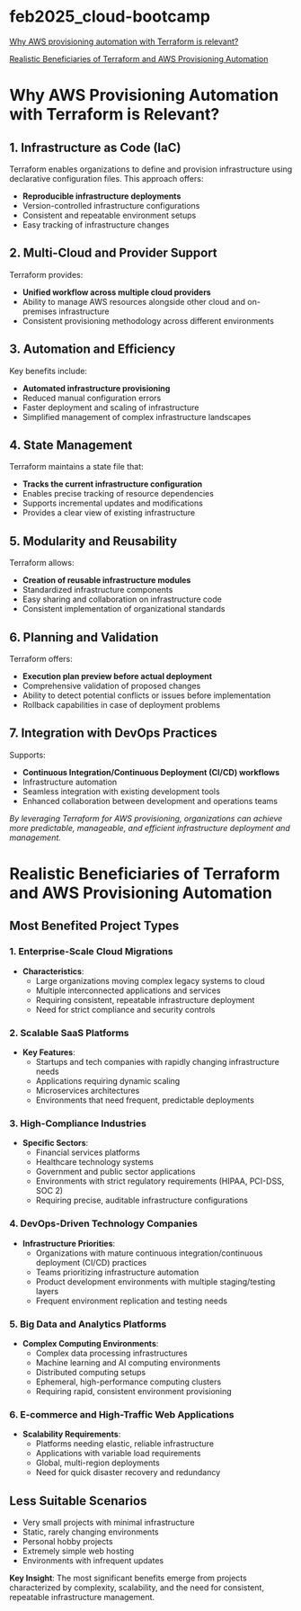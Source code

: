 # feb2025_cloud-bootcamp

[Why AWS provisioning automation with Terraform is relevant?](#why-aws-provisioning-automation-with-terraform-is-relevant)

[Realistic Beneficiaries of Terraform and AWS Provisioning Automation](#realistic-beneficiaries-of-terraform-and-aws-provisioning-automation)

# Why AWS Provisioning Automation with Terraform is Relevant?

## 1. Infrastructure as Code (IaC)
Terraform enables organizations to define and provision infrastructure using declarative configuration files. This approach offers:
- **Reproducible infrastructure deployments**
- Version-controlled infrastructure configurations
- Consistent and repeatable environment setups
- Easy tracking of infrastructure changes

## 2. Multi-Cloud and Provider Support
Terraform provides:
- **Unified workflow across multiple cloud providers**
- Ability to manage AWS resources alongside other cloud and on-premises infrastructure
- Consistent provisioning methodology across different environments

## 3. Automation and Efficiency
Key benefits include:
- **Automated infrastructure provisioning**
- Reduced manual configuration errors
- Faster deployment and scaling of infrastructure
- Simplified management of complex infrastructure landscapes

## 4. State Management
Terraform maintains a state file that:
- **Tracks the current infrastructure configuration**
- Enables precise tracking of resource dependencies
- Supports incremental updates and modifications
- Provides a clear view of existing infrastructure

## 5. Modularity and Reusability
Terraform allows:
- **Creation of reusable infrastructure modules**
- Standardized infrastructure components
- Easy sharing and collaboration on infrastructure code
- Consistent implementation of organizational standards

## 6. Planning and Validation
Terraform offers:
- **Execution plan preview before actual deployment**
- Comprehensive validation of proposed changes
- Ability to detect potential conflicts or issues before implementation
- Rollback capabilities in case of deployment problems

## 7. Integration with DevOps Practices
Supports:
- **Continuous Integration/Continuous Deployment (CI/CD) workflows**
- Infrastructure automation
- Seamless integration with existing development tools
- Enhanced collaboration between development and operations teams

*By leveraging Terraform for AWS provisioning, organizations can achieve more predictable, manageable, and efficient infrastructure deployment and management.*

# Realistic Beneficiaries of Terraform and AWS Provisioning Automation

## Most Benefited Project Types

### 1. Enterprise-Scale Cloud Migrations
- **Characteristics**:
    - Large organizations moving complex legacy systems to cloud
    - Multiple interconnected applications and services
    - Requiring consistent, repeatable infrastructure deployment
    - Need for strict compliance and security controls

### 2. Scalable SaaS Platforms
- **Key Features**:
    - Startups and tech companies with rapidly changing infrastructure needs
    - Applications requiring dynamic scaling
    - Microservices architectures
    - Environments that need frequent, predictable deployments

### 3. High-Compliance Industries
- **Specific Sectors**:
    - Financial services platforms
    - Healthcare technology systems
    - Government and public sector applications
    - Environments with strict regulatory requirements (HIPAA, PCI-DSS, SOC 2)
    - Requiring precise, auditable infrastructure configurations

### 4. DevOps-Driven Technology Companies
- **Infrastructure Priorities**:
    - Organizations with mature continuous integration/continuous deployment (CI/CD) practices
    - Teams prioritizing infrastructure automation
    - Product development environments with multiple staging/testing layers
    - Frequent environment replication and testing needs

### 5. Big Data and Analytics Platforms
- **Complex Computing Environments**:
    - Complex data processing infrastructures
    - Machine learning and AI computing environments
    - Distributed computing setups
    - Ephemeral, high-performance computing clusters
    - Requiring rapid, consistent environment provisioning

### 6. E-commerce and High-Traffic Web Applications
- **Scalability Requirements**:
    - Platforms needing elastic, reliable infrastructure
    - Applications with variable load requirements
    - Global, multi-region deployments
    - Need for quick disaster recovery and redundancy

## Less Suitable Scenarios
- Very small projects with minimal infrastructure
- Static, rarely changing environments
- Personal hobby projects
- Extremely simple web hosting
- Environments with infrequent updates

**Key Insight**: The most significant benefits emerge from projects characterized by complexity, scalability, and the need for consistent, repeatable infrastructure management.
